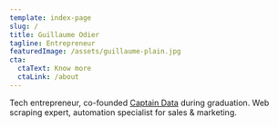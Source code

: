 ```yaml
---
template: index-page
slug: /
title: Guillaume Odier
tagline: Entrepreneur
featuredImage: /assets/guillaume-plain.jpg
cta:
  ctaText: Know more
  ctaLink: /about
---
```

Tech entrepreneur, co-founded [Captain Data](https://captaindata.co) during graduation. Web scraping expert, automation specialist for sales & marketing.
